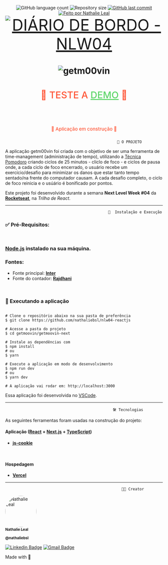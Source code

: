 <p align="center">
  <img alt="GitHub language count" src="https://img.shields.io/github/languages/count/nathaliebsl/nlw04-reactjs?color=black&style=flat-square">

  <img alt="Repository size" src="https://img.shields.io/github/repo-size/nathaliebsl/nlw04-reactjs?color=black&style=flat-square">

  <a href="https://github.com/nathaliebsl/nlw04-react/commits/master">
    <img alt="GitHub last commit" src="https://img.shields.io/github/last-commit/nathaliebsl/nlw04-reactjs?color=black&style=flat-square">
  </a>

  <a href="github.com/nathaliebsl">
    <img alt="Feito por Nathalie Leal" src="https://img.shields.io/badge/feito%20por-Nathalie%20Leal-%231b9?color=cb6ce6&style=flat-square">
  </a>

  <br>

  <a style="font-size: 50px;"  href="https://github.com/nathaliebsl/nlw04-reactjs/blob/master/getmoovin/diary/README.md">
    <img style="size: 100px;" alt="DIÁRIO DE BORDO - NLW04" src="https://img.shields.io/badge/-DIÁRIO%20DE%20BORDO%20NLW04-%231b9?color=cb6ce6&style=for-the-badge">
  </a>

</p>
<h1 align="center">
    <img  alt="getm00vin" title="getm00vin" src="https://ik.imagekit.io/n47h4L13/getm00vin/getm_horizontal_logo_6d4sDxZwZ.png" />
</h1>

<h2 align="center" style="text-align: center; font-weight: 500; font-size: 30px; color: #ff5435 ;">
<p> 🏁 TESTE A
<a style="color: #5DD669 " href="https://getm00vin.vercel.app/ ">DEMO</a>
🏁  </p>
</br>
<p style="font-size: 15px">🚧 Aplicação em construção 🚧</p>
</h2>


                                                      📂 O PROJETO

A aplicação getm00vin foi criada com o objetivo de ser uma ferramenta de time-management (administração de tempo), utilizando a [Técnica Pomodoro](https://cutt.ly/YlXPJ8E) criando ciclos de 25 minutos - cliclo de foco - e ciclos de pausa onde, a cada ciclo de foco encerrado, o usuário recebe um exercício/desafio para minimizar os danos que estar tanto tempo sentado/na frente do computador causam. A cada desafio completo, o ciclo de foco reinicia e o usúário é bonificado por pontos.

Este projeto foi desenvolvido durante a semana **Next Level Week #04** da [**Rocketseat**](https://rocketseat.com.br/), na _Trilha de React_.



<!-- --- -->
<!--
                                                    🎯 Funcionalidades

** Quando pronto, add os Gifs animados da aplicação. -->

---

                                                  🧰  Instalação e Execução

### ✅ Pré-Requisitos:

</br>

### [Node.js](https://nodejs.org/en/) instalado na sua máquina.

### Fontes:

- Fonte principal: **[Inter](https://fonts.google.com/specimen/Inter)**
- Fonte do contador: **[Rajdhani](https://fonts.google.com/specimen/Rajdhani)**

</br>

### 🚀 Executando a aplicação

```console

# Clone o repositório abaixo na sua pasta de preferência
$ git clone https://github.com/nathaliebsl/nlw04-reactjs

# Acesse a pasta do projeto
$ cd getmoovin/getmoovin-next

# Instale as dependências com
$ npm install
# ou
$ yarn

# Execute a aplicação em modo de desenvolvimento
$ npm run dev
# ou
$ yarn dev

# A aplicação vai rodar em: http://localhost:3000

```

Essa aplicação foi desenvolvida no [VSCode](https://code.visualstudio.com/).

---

                                                    🛠 Tecnologias

As seguintes ferramentas foram usadas na construção do projeto:

#### **Aplicação** (**[React](https://reactjs.org/)** + **[Next.js](https://nextjs.org/)** + **[TypeScript](https://www.typescriptlang.org/)**)

- **[js-cookie](https://github.com/js-cookie/js-cookie#readme)**

</br>

#### **Hospedagem**

- **[Vercel](https://vercel.com/)**

---

                                                        👩‍💻 Creator 

<div>
<a href="github.com/nathaliebsl">
 <img style="border-radius: 50%;" src="https://avatars.githubusercontent.com/u/75685745?v=4" width="100px;" alt="Nathalie Leal"/>
 <br />
 <sub><b>Nathalie Leal</b></sub></a>

<sub><b>@nathaliebsl</b></sub>
<br />

<a style="text-align: center; justify-content: center; align-content: center;" >

[![Linkedin Badge](https://img.shields.io/badge/-LinkedIn-blue?style=for-the-badge&logo=Linkedin&logoColor=white&link=https://www.linkedin.com/in/nathaliebsl/)](https://www.linkedin.com/in/nathaliebsl/)
[![Gmail Badge](https://img.shields.io/badge/-Gmail-c14438?style=for-the-badge&logo=Gmail&logoColor=white&link=mailto:bslnathalie@gmail.com)](mailto:bslnathalie@gmail.com)

</a>

Made with 💜 </br>

</div>
